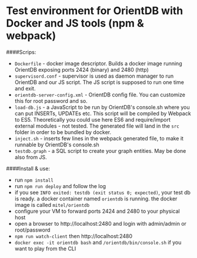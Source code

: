 # Test environment for OrientDB with Docker and JS tools (npm & webpack)

####Scrips:
  * ```Dockerfile``` - docker image descriptor. Builds a docker image running OrientDB exposing ports 2424 (binary) and 2480 (http)
  * ```supervisord.conf``` - supervisor is used as daemon manager to run OrientDB and our JS script. The JS script is supposed to run one time and exit. 
  * ```orientdb-server-config.xml``` - OrientDB config file. You can customize this for root password and so.
  * ```load-db.js``` - a JavaScript to be run by OrientDB's console.sh where you can put INSERTs, UPDATEs etc. This script will be compiled by Webpack to ES5. Theoretically you could use here ES6 and require/import external modules - not tested. The generated file will land in the ```src``` folder in order to be bundled by docker.
  * ```inject.sh``` - inserts few lines in the webpack generated file, to make it runnable by OrientDB's console.sh
  * ```testdb.graph``` - a SQL script to create your graph entities. May be done also from JS.

####Install & use: 
  * run ```npm install``` 
  * run ```npm run deploy``` and follow the log
  * if you see ```INFO exited: testdb (exit status 0; expected)```, your test db is ready. a docker container named ```orientdb``` is running. the docker image is called ```mitel/orientdb```
  * configure your VM to forward ports 2424 and 2480 to your physical host
  * open a browser to http://localhost:2480 and login with admin/admin or root/password
  * ```npm run watch-client``` then http://localhost:2480
  * ```docker exec -it orientdb bash``` and ```/orientdb/bin/console.sh``` if you want to play from the CLI
